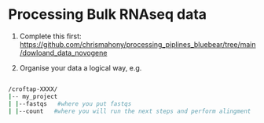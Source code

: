 # Processing Bulk RNAseq data

1. Complete this first: https://github.com/chrismahony/processing_piplines_bluebear/tree/main/dowloand_data_novogene


2. Organise your data a logical way, e.g.

```bash

/croftap-XXXX/
|-- my_project
| |--fastqs   #where you put fastqs
| |--count   #where you will run the next steps and perform alingment


``` 
